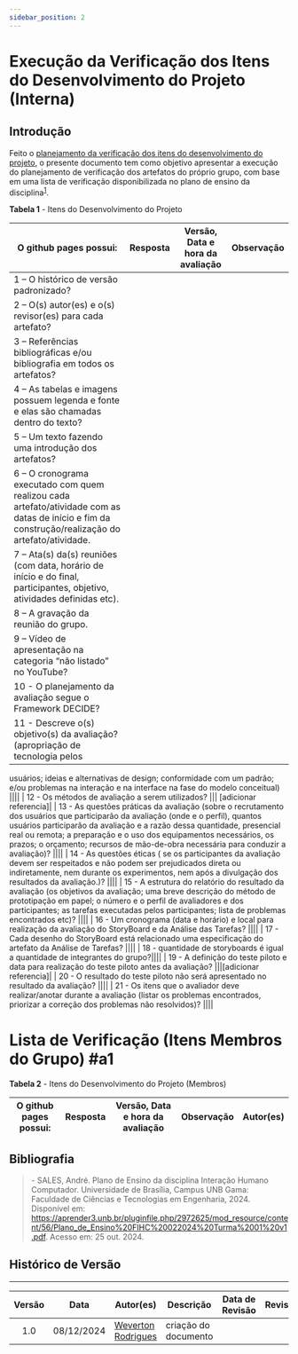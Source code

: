 ```yaml
---
sidebar_position: 2
---
```


# Execução da Verificação dos Itens do Desenvolvimento do Projeto (Interna)

## Introdução

Feito o [planejamento da verificação dos itens do desenvolvimento do projeto](../etapa04/planejamento.md), o presente documento tem como objetivo apresentar a execução do planejamento de verificação dos artefatos do próprio grupo, com base em uma lista de verificação disponibilizada no plano de ensino da disciplina<sup>[1](../etapa01/execucao-interna.md#referências-bibliográficas)</sup>.

<p style={{ textAlign: 'center', fontSize: '18px' }}><b>Tabela 1</b> - Itens do Desenvolvimento do Projeto</p>

| O github pages possui: | Resposta  | Versão, Data e hora da avaliação  | Observação |
|---|---|---|---|
| 1 – O histórico de versão padronizado?  |  |||
| 2 – O(s) autor(es) e o(s) revisor(es) para cada artefato?  ||||
| 3 – Referências bibliográficas e/ou bibliografia em todos os artefatos?    ||||
| 4 – As tabelas e imagens possuem legenda e fonte e elas são chamadas dentro do texto? ||||
| 5 – Um texto fazendo uma introdução dos artefatos? ||||
| 6 – O cronograma executado com quem realizou cada artefato/atividade com as datas de início e fim da construção/realização do artefato/atividade. ||||
| 7 – Ata(s) da(s) reuniões (com data, horário de início e do final, participantes, objetivo, atividades definidas etc). ||||
| 8 – A gravação da reunião do grupo. ||||
| 9 – Vídeo de apresentação na categoria “não listado” no YouTube?  ||||
| 10 - O planejamento da avaliação segue o Framework DECIDE? ||||
| 11 - Descreve o(s) objetivo(s) da avaliação? (apropriação de tecnologia pelos
usuários; ideias e alternativas de design; conformidade com um padrão; e/ou
problemas na interação e na interface na fase do modelo conceitual) ||||
| 12 - Os métodos de avaliação a serem utilizados? ||| [adicionar referencia]|
| 13 - As questões práticas da avaliação (sobre o recrutamento dos usuários que
participarão da avaliação (onde e o perfil), quantos usuários participarão da
avaliação e a razão dessa quantidade, presencial real ou remota; a preparação
e o uso dos equipamentos necessários, os prazos; o orçamento; recursos de
mão-de-obra necessária para conduzir a avaliação)? ||||
| 14 - As questões éticas ( se os participantes da avaliação devem ser respeitados
e não podem ser prejudicados direta ou indiretamente, nem durante os
experimentos, nem após a divulgação dos resultados da avaliação.)? ||||
| 15 - A estrutura do relatório do resultado da avaliação (os objetivos da avaliação;
uma breve descrição do método de prototipação em papel; o número e o perfil
de avaliadores e dos participantes; as tarefas executadas pelos participantes;
lista de problemas encontrados etc)? ||||
| 16 - Um cronograma (data e horário) e local para realização da avaliação do
StoryBoard e da Análise das Tarefas? ||||
| 17 - Cada desenho do StoryBoard está relacionado uma especificação do
artefato da Análise de Tarefas? ||||
| 18 - quantidade de storyboards é igual a quantidade de integrantes do grupo?||||
| 19 - A definição do teste piloto e data para realização do teste piloto antes da
avaliação? |||[adicionar referencia]|
| 20 - O resultado do teste piloto não será apresentado no resultado da
avaliação? ||||
| 21 - Os itens que o avaliador deve realizar/anotar durante a avaliação (listar os
problemas encontrados, priorizar a correção dos problemas não resolvidos)? ||||

# Lista de Verificação (Itens Membros do Grupo) #a1

<p style={{ textAlign: 'center', fontSize: '18px' }}><b>Tabela 2</b> - Itens do Desenvolvimento do Projeto (Membros)</p>

| O github pages possui: | Resposta  | Versão, Data e hora da avaliação | Observação   | Autor(es)  |                               
|--- |---|---|---|---|    





## Bibliografia

> \- SALES, André. Plano de Ensino da disciplina Interação Humano Computador. Universidade de Brasília, Campus UNB Gama: Faculdade de Ciências e Tecnologias em Engenharia, 2024. Disponível em: https://aprender3.unb.br/pluginfile.php/2972625/mod_resource/content/56/Plano_de_Ensino%20FIHC%20022024%20Turma%2001%20v1.pdf. Acesso em: 25 out. 2024.

## Histórico de Versão
---
| Versão | Data | Autor(es) | Descrição | Data de Revisão | Revisor(es) |
|:---:|:---:|---|---|:---:|---|
| 1.0 | 08/12/2024 | [Weverton Rodrigues](https://github.com/vevetin) | criação do documento |||